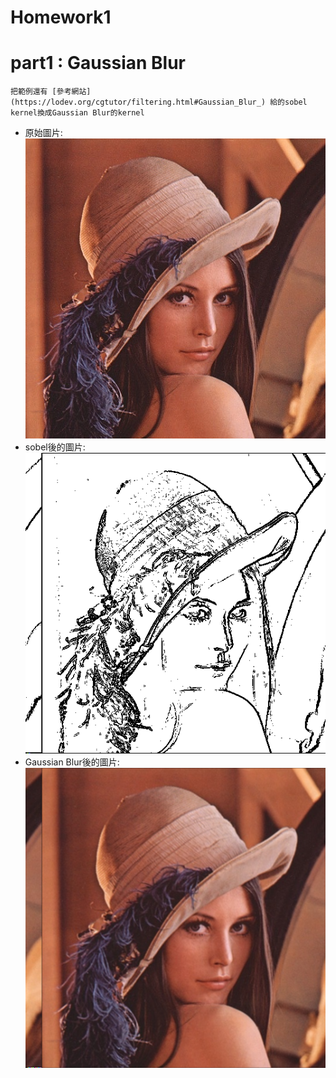# Homework1



# part1 : Gaussian Blur
    把範例還有 [參考網站] (https://lodev.org/cgtutor/filtering.html#Gaussian_Blur_) 給的sobel kernel換成Gaussian Blur的kernel
* 原始圖片:<br>
    ![](https://github.com/twyayaya/ee6470/blob/master/HW1/part1/lena.bmp)
* sobel後的圖片:<br>
    ![](https://github.com/twyayaya/ee6470/blob/master/HW1/part1/lena_sobel.bmp)
* Gaussian Blur後的圖片:<br>
    ![](https://github.com/twyayaya/ee6470/blob/master/HW1/part1/lena_blurTest22.bmp)
